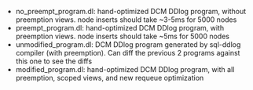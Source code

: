 - no_preempt_program.dl: hand-optimized DCM DDlog program, without preemption views. node inserts should take ~3-5ms for 5000 nodes
- preempt_program.dl: hand-optimized DCM DDlog program, with preemption views. node inserts should take ~5ms for 5000 nodes
- unmodified_program.dl: DCM DDlog program generated by sql-ddlog compiler (with preemption). Can diff the previous 2 programs against this one to see the diffs
- modified_program.dl: hand-optimized DCM DDlog program, with all preemption, scoped views, and new requeue optimization
